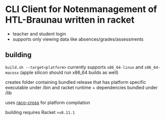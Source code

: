 # CLI Client for Notenmanagement of HTL-Braunau written in racket
- teacher and student login
- supports only viewing data like absences/grades/assessments

## building
`build.sh --target<platform>` currently supports `x86_64-linux` and `x86_64-macosx` (apple silicon should run x86_64 builds as well)

creates folder containing bundled release that has platform specific executable under /bin and racket runtime + dependencies bundled under /lib

uses [raco-cross](https://docs.racket-lang.org/raco-cross/index.html) for platform compilation

building requires Racket `>v8.11.1`
